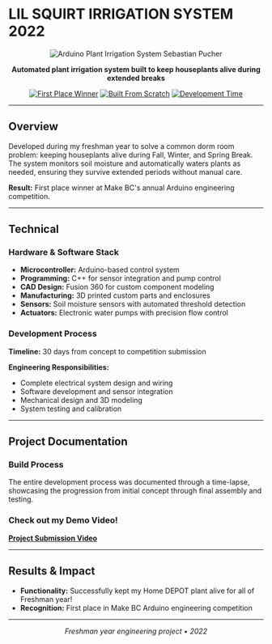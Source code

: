 # LIL SQUIRT IRRIGATION SYSTEM 2022

<div align="center">

![Arduino Plant Irrigation System Sebastian Pucher](./assets/photo.png)

**Automated plant irrigation system built to keep houseplants alive during extended breaks**

[![First Place Winner](https://img.shields.io/badge/Award-First%20Place%20Winner-gold?style=flat-square)](https://bit.ly/arduinosubmissionvideo)
[![Built From Scratch](https://img.shields.io/badge/Status-Built%20From%20Scratch-blue?style=flat-square)]()
[![Development Time](https://img.shields.io/badge/Timeline-30%20Days-green?style=flat-square)]()

</div>

---

## Overview

Developed during my freshman year to solve a common dorm room problem: keeping houseplants alive during Fall, Winter, and Spring Break. The system monitors soil moisture and automatically waters plants as needed, ensuring they survive extended periods without manual care.

**Result:** First place winner at Make BC's annual Arduino engineering competition.

---

## Technical

### Hardware & Software Stack
- **Microcontroller:** Arduino-based control system
- **Programming:** C++ for sensor integration and pump control
- **CAD Design:** Fusion 360 for custom component modeling
- **Manufacturing:** 3D printed custom parts and enclosures
- **Sensors:** Soil moisture sensors with automated threshold detection
- **Actuators:** Electronic water pumps with precision flow control

### Development Process
**Timeline:** 30 days from concept to competition submission

**Engineering Responsibilities:**
- Complete electrical system design and wiring
- Software development and sensor integration
- Mechanical design and 3D modeling
- System testing and calibration

---

## Project Documentation

### Build Process
The entire development process was documented through a time-lapse, showcasing the progression from initial concept through final assembly and testing.

### Check out my Demo Video!

**[Project Submission Video](https://www.sebastianpucher.com/submission-video)**

---

## Results & Impact

- **Functionality:** Successfully kept my Home DEPOT plant alive for all of Freshman year!
- **Recognition:** First place in Make BC Arduino engineering competition

---

<div align="center">

*Freshman year engineering project • 2022*

</div>

